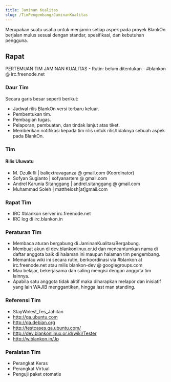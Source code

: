 ```yaml
---
title: Jaminan Kualitas
slug: /TimPengembang/JaminanKualitas
---
```

Merupakan suatu usaha untuk menjamin setiap aspek pada proyek BlankOn berjalan
mulus sesuai dengan standar, spesifikasi, dan kebutuhan pengguna.

## Rapat
PERTEMUAN TIM JAMINAN KUALITAS - Rutin: belum ditentukan - #blankon @ irc.freenode.net

### Daur Tim
Secara garis besar seperti berikut:
* Jadwal rilis BlankOn versi terbaru keluar.
* Pembentukan tim.
* Pembagian tugas.
* Pelaporan, pembuatan, dan tindak lanjut atas tiket.
* Memberikan notifikasi kepada tim rilis untuk rilis/tidaknya sebuah aspek
  pada BlankOn.

### Tim
#### Rilis Uluwatu
* M. Dzulkifli | baliextravaganza @ gmail.com (Koordinator)
* Sofyan Sugianto | sofyanartem @ gmail.com
* Andrel Karunia Sitanggang | andrel.sitanggang @ gmail.com
* Muhammad Soleh | matthelosh[at]gmail.com

### Rapat Tim
* IRC #blankon server irc.freenode.net
* IRC log di irc.blankon.in

### Peraturan Tim
* Membaca aturan bergabung di JaminanKualitas/Bergabung.
* Membuat akun di dev.blankonlinux.or.id dan mencantumkan nama di daftar
  anggota baik di halaman ini maupun halaman tim pengembang.
* Memantau wiki ini secara rutin, berkoordinasi via #blankon at
  irc.freenode.net atau milis blankon-dev @ googlegroups.com
* Mau belajar, bekerjasama dan saling mengisi dengan anggota tim lainnya.
* Apabila satu anggota tidak aktif maka diharapkan melapor dan inisiatif
  yang lain WAJIB menggantikan, hingga last man standing.

### Referensi Tim
* ​StayWoles!_Tes_Jahitan
* ​http://qa.ubuntu.com
* ​http://qa.debian.org
* ​http://testcases.qa.ubuntu.com/
* ​http://dev.blankonlinux.or.id/wiki/Tester
* ​http://w.blankon.in/Jp

### Peralatan Tim
* Perangkat Keras
* Perangkat Virtual
* Penguji paket otomatis